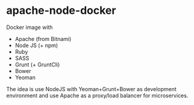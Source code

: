 # apache-node-docker

Docker image with 
- Apache (from Bitnami)
- Node JS (+ npm)
- Ruby
- SASS
- Grunt (+ GruntCli)
- Bower
- Yeoman

The idea is use NodeJS with Yeoman+Grunt+Bower as development environment and use Apache as a proxy/load balancer for microservices.
